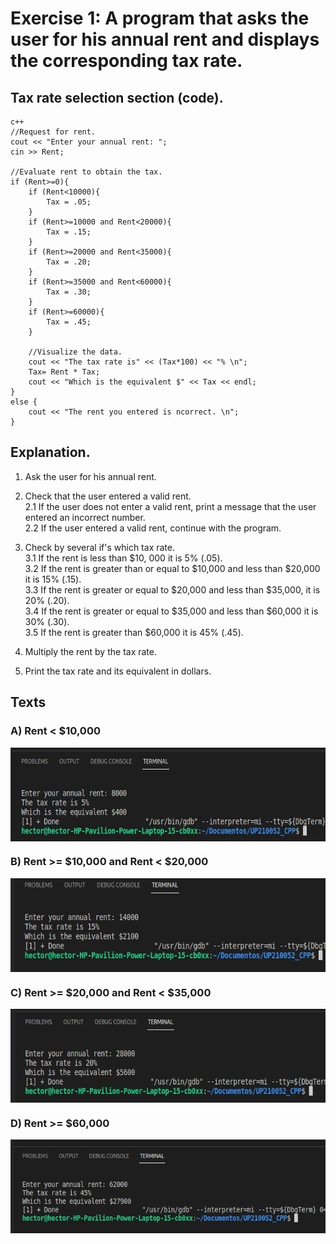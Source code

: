 # Exercise 1: A program that asks the user for his annual rent and displays the corresponding tax rate.
## Tax rate selection section (code).
    c++
    //Request for rent.
    cout << "Enter your annual rent: ";
    cin >> Rent;
    
    //Evaluate rent to obtain the tax.
    if (Rent>=0){
        if (Rent<10000){
            Tax = .05;
        }
        if (Rent>=10000 and Rent<20000){
            Tax = .15;
        } 
        if (Rent>=20000 and Rent<35000){
            Tax = .20;
        }
        if (Rent>=35000 and Rent<60000){
            Tax = .30;
        }
        if (Rent>=60000){
            Tax = .45;
        }
        
        //Visualize the data.
        cout << "The tax rate is" << (Tax*100) << "% \n";
        Tax= Rent * Tax;
        cout << "Which is the equivalent $" << Tax << endl;
    }
    else {
        cout << "The rent you entered is ncorrect. \n";  
    }

## Explanation.
1. Ask the user for his annual rent.
2. Check that the user entered a valid rent.   
2.1 If the user does not enter a valid rent, print a message that the user entered an incorrect number.  
2.2 If the user entered a valid rent, continue with the program.
3.  Check by several if's which tax rate.  
3.1 If the rent is less than $10, 000 it is 5% (.05).  
3.2 If the rent is greater than or equal to $10,000 and less than $20,000 it is 15% (.15).  
3.3 If the rent is greater or equal to $20,000 and less than $35,000, it is 20% (.20).   
3.4 If the rent is greater or equal to $35,000 and less than $60,000 it is 30% (.30).  
3.5 If the rent is greater than $60,000 it is 45% (.45). 

4. Multiply the rent by the tax rate.
5. Print the tax rate and its equivalent in dollars. 

## Texts
### A) Rent < $10,000
<img src="UP210052_CPP/../../imagenes/Img_01.png" align="center" height="150" width="700"/>

### B) Rent >= $10,000 and Rent < $20,000 
<img src="UP210052_CPP/../../imagenes/Img_02.png" align="center" height="150" width="700"/>

### C) Rent >= $20,000 and Rent < $35,000 
<img src="UP210052_CPP/../../imagenes/Img_03.png" align="center" height="150" width="700"/>

### D) Rent >= $60,000
<img src="UP210052_CPP/../../imagenes/Img_04.png" align="center" height="150" width="700"/>
